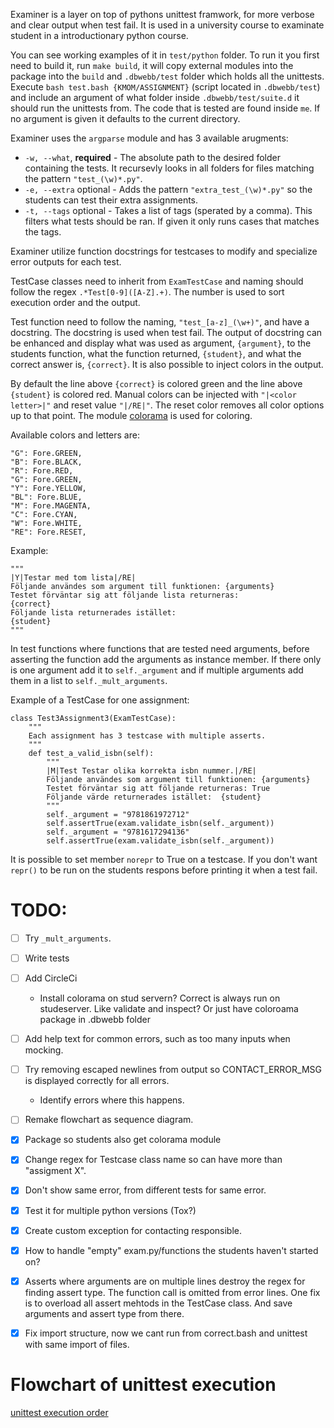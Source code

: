 Examiner is a layer on top of pythons unittest framwork, for more verbose and clear output when test fail. It is used in a university course to examinate student in a introductionary python course. 

You can see working examples of it in `test/python` folder. To run it you first need to build it, run `make build`, it will copy external modules into the package into the `build` and `.dbwebb/test` folder which holds all the unittests. Execute `bash test.bash {KMOM/ASSIGNMENT}` (script located in `.dbwebb/test`) and include an argument of what folder inside `.dbwebb/test/suite.d` it should run the unittests from. The code that is tested are found inside `me`. If no argument is given it defaults to the current directory.

Examiner uses the `argparse` module and has 3 available arugments:
 * `-w, --what`, **required** - The absolute path to the desired folder containing the tests. It recursevly looks in all folders for files matching the pattern `"test_(\w)*.py"`.
 * `-e, --extra` optional - Adds the pattern `"extra_test_(\w)*.py"` so the students can test their extra assignments.
 * `-t, --tags` optional - Takes a list of tags (sperated by a comma). This filters what tests should be ran. If given it only runs cases that matches the tags.


Examiner utilize function docstrings for testcases to modify and specialize error outputs for each test.

TestCase classes need to inherit from `ExamTestCase` and naming should follow the regex `.*Test[0-9]([A-Z].+)`. The number is used to sort execution order and the output.


Test function need to follow the naming, `"test_[a-z]_(\w+)"`, and have a docstring. The docstring is used when test fail. The output of docstring can be enhanced and display what was used as argument, `{argument}`, to the students function, what the function returned, `{student}`, and what the correct answer is, `{correct}`. It is also possible to inject colors in the output.

By default the line above `{correct}` is colored green and the line above `{student}` is colored red. Manual colors can be injected with `"|<color letter>|"` and reset value `"|/RE|"`. The reset color removes all color options up to that point. The module [colorama](https://pypi.org/project/colorama/) is used for coloring.

Available colors and letters are:

```
"G": Fore.GREEN,
"B": Fore.BLACK,
"R": Fore.RED,
"G": Fore.GREEN,
"Y": Fore.YELLOW,
"BL": Fore.BLUE,
"M": Fore.MAGENTA,
"C": Fore.CYAN,
"W": Fore.WHITE,
"RE": Fore.RESET,
```

Example:
```
"""
|Y|Testar med tom lista|/RE|
Följande användes som argument till funktionen: {arguments}
Testet förväntar sig att följande lista returneras:
{correct}
Följande lista returnerades istället:
{student}
"""
```

In test functions where functions that are tested need arguments, before asserting the function add the arguments as instance member. If there only is one argument add it to `self._argument` and if multiple arguments add them in a list to `self._mult_arguments`.

Example of a TestCase for one assignment:

```
class Test3Assignment3(ExamTestCase):
    """
    Each assignment has 3 testcase with multiple asserts.
    """
    def test_a_valid_isbn(self):
        """
        |M|Test Testar olika korrekta isbn nummer.|/RE|
        Följande användes som argument till funktionen: {arguments}
        Testet förväntar sig att följande returneras: True
        Följande värde returnerades istället:  {student}
        """
        self._argument = "9781861972712"
        self.assertTrue(exam.validate_isbn(self._argument))
        self._argument = "9781617294136"
        self.assertTrue(exam.validate_isbn(self._argument))
```



It is possible to set member `norepr` to True on a testcase. If you don't want `repr()` to be run on the students respons before printing it when a test fail.



# TODO:
- [ ] Try `_mult_arguments`.
- [ ] Write tests
- [ ] Add CircleCi
    - Install colorama on stud servern? Correct is always run on studeserver. Like validate and inspect? Or just have coloroama package in .dbwebb folder
- [ ] Add help text for common errors, such as too many inputs when mocking.
- [ ] Try removing escaped newlines from output so CONTACT_ERROR_MSG is displayed correctly for all errors.
    - Identify errors where this happens.
- [ ] Remake flowchart as sequence diagram.
- [x] Package so students also get colorama module
- [x] Change regex for Testcase class name so can have more than "assigment X".
- [x] Don't show same error, from different tests for same error.
- [x] Test it for multiple python versions (Tox?)
- [X] Create custom exception for contacting responsible.
- [x] How to handle "empty" exam.py/functions the students haven't started on?
- [x] Asserts where arguments are on multiple lines destroy the regex for finding assert type. The function call is omitted from error lines. One fix is to overload all assert mehtods in the TestCase class. And save arguments and assert type from there.
- [x] Fix import structure, now we cant run from correct.bash and unittest with same import of files.



# Flowchart of unittest execution

[unittest execution order](https://app.lucidchart.com/invitations/accept/f9604303-3cf8-4cbf-ab22-be0e64b99f49)
